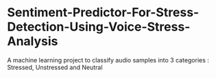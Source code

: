 # Sentiment-Predictor-For-Stress-Detection-Using-Voice-Stress-Analysis
A machine learning project to classify audio samples into 3 categories : Stressed, Unstressed and Neutral
